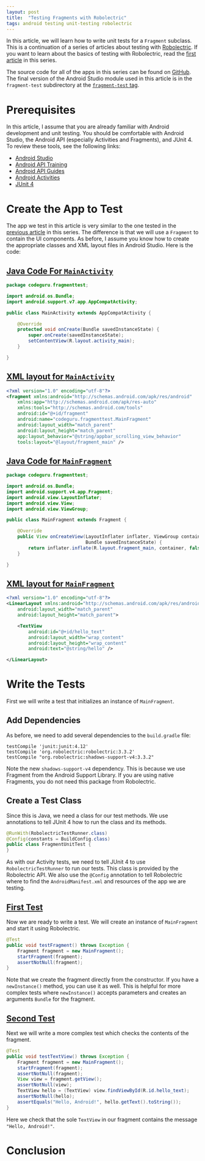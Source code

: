 ```yaml
---
layout: post
title:  "Testing Fragments with Robolectric"
tags: android testing unit-testing robolectric
---
```


In this article, we will learn how to write unit tests for a `Fragment` subclass. This is a continuation of a series of articles about testing with [Robolectric][1]. If you want to learn about the basics of testing with Robolectric, read the [first article][9] in this series.

The source code for all of the apps in this series can be found on [GitHub][2]. The final version of the Android Studio module used in this article is in the `fragment-test` subdirectory at the [`fragment-test` tag][3].

Prerequisites
==

In this article, I assume that you are already familiar with Android development and unit testing. You should be comfortable with Android Studio, the Android API (especially Activities and Fragments), and JUnit 4. To review these tools, see the following links:

* [Android Studio][4]
* [Android API Training][5]
* [Android API Guides][6]
* [Android Activities][7]
* [JUnit 4][8]

Create the App to Test
==

The app we test in this article is very similar to the one tested in the [previous article][9] in this series. The difference is that we will use a `Fragment` to contain the UI components. As before, I assume you know how to create the appropriate classes and XML layout files in Android Studio. Here is the code:

[Java Code For `MainActivity`][10]
--

```java
package codeguru.fragmenttest;

import android.os.Bundle;
import android.support.v7.app.AppCompatActivity;

public class MainActivity extends AppCompatActivity {

    @Override
    protected void onCreate(Bundle savedInstanceState) {
        super.onCreate(savedInstanceState);
        setContentView(R.layout.activity_main);
    }

}
```

[XML layout for `MainActivity`][11]
--

```xml
<?xml version="1.0" encoding="utf-8"?>
<fragment xmlns:android="http://schemas.android.com/apk/res/android"
    xmlns:app="http://schemas.android.com/apk/res-auto"
    xmlns:tools="http://schemas.android.com/tools"
    android:id="@+id/fragment"
    android:name="codeguru.fragmenttest.MainFragment"
    android:layout_width="match_parent"
    android:layout_height="match_parent"
    app:layout_behavior="@string/appbar_scrolling_view_behavior"
    tools:layout="@layout/fragment_main" />
```

[Java Code for `MainFragment`][12]
--

```java
package codeguru.fragmenttest;

import android.os.Bundle;
import android.support.v4.app.Fragment;
import android.view.LayoutInflater;
import android.view.View;
import android.view.ViewGroup;

public class MainFragment extends Fragment {

    @Override
    public View onCreateView(LayoutInflater inflater, ViewGroup container,
                             Bundle savedInstanceState) {
        return inflater.inflate(R.layout.fragment_main, container, false);
    }

}
```

[XML layout for `MainFragment`][13]
--

```xml
<?xml version="1.0" encoding="utf-8"?>
<LinearLayout xmlns:android="http://schemas.android.com/apk/res/android"
    android:layout_width="match_parent"
    android:layout_height="match_parent">

    <TextView
        android:id="@+id/hello_text"
        android:layout_width="wrap_content"
        android:layout_height="wrap_content"
        android:text="@string/hello" />

</LinearLayout>
```

Write the Tests
==

First we will write a test that initializes an instance of `MainFragment`.

Add Dependencies
--

As before, we need to add several dependencies to the `build.gradle` file:

    testCompile 'junit:junit:4.12'
    testCompile 'org.robolectric:robolectric:3.3.2'
    testCompile "org.robolectric:shadows-support-v4:3.3.2"

Note the new `shadows-support-v4` dependency. This is because we use Fragment from the Android Support Library. If you are using native Fragments, you do not need this package from Robolectric.

Create a Test Class
--

Since this is Java, we need a class for our test methods. We use annotations to tell JUnit 4 how to run the class and its methods.

```java
@RunWith(RobolectricTestRunner.class)
@Config(constants = BuildConfig.class)
public class FragmentUnitTest {
}
```

As with our Activity tests, we need to tell JUnit 4 to use `RobolectricTestRunner` to run our tests. This class is provided by the Robolectric API. We also use the `@Config` annotation to tell Robolectric where to find the `AndroidManifest.xml` and resources of the app we are testing.

[First Test][15]
--

Now we are ready to write a test. We will create an instance of `MainFragment` and start it using Robolectric.

```java
@Test
public void testFragment() throws Exception {
    Fragment fragment = new MainFragment();
    startFragment(fragment);
    assertNotNull(fragment);
}
```

Note that we create the fragment directly from the constructor. If you have a `newInstance()` method, you can use it as well. This is helpful for more complex tests where `newInstance()` accepts parameters and creates an arguments `Bundle` for the fragment.

[Second Test][16]
--

Next we will write a more complex test which checks the contents of the fragment.

```java
@Test
public void testTextView() throws Exception {
    Fragment fragment = new MainFragment();
    startFragment(fragment);
    assertNotNull(fragment);
    View view = fragment.getView();
    assertNotNull(view);
    TextView hello = (TextView) view.findViewById(R.id.hello_text);
    assertNotNull(hello);
    assertEquals("Hello, Android!", hello.getText().toString());
}
```

Here we check that the sole `TextView` in our fragment contains the message `"Hello, Android!"`.

Conclusion
==

[1]:http://robolectric.org/
[2]:https://github.com/codeguru42/robolectric-examples
[3]:https://github.com/codeguru42/robolectric-examples/tree/fragment-test
[4]:https://developer.android.com/studio/index.html
[5]:https://developer.android.com/training/index.html
[6]:https://developer.android.com/guide/index.html
[7]:https://developer.android.com/guide/components/activities.html
[8]:http://junit.org/junit4/
[9]:http://androidapprentice.com/2017/05/30/introduction-to-robolectric.html
[10]:https://github.com/codeguru42/robolectric-examples/blob/fragment-test/fragment-test/src/main/java/codeguru/fragmenttest/MainActivity.java
[11]:https://github.com/codeguru42/robolectric-examples/blob/fragment-test/fragment-test/src/main/res/layout/activity_main.xml
[12]:https://github.com/codeguru42/robolectric-examples/blob/fragment-test/fragment-test/src/main/java/codeguru/fragmenttest/MainFragment.java
[13]:https://github.com/codeguru42/robolectric-examples/blob/fragment-test/fragment-test/src/main/res/layout/fragment_main.xml
[14]:https://github.com/codeguru42/robolectric-examples/blob/fragment-test/fragment-test/build.gradle#L33-L35
[15]:https://github.com/codeguru42/robolectric-examples/blob/fragment-test/fragment-test/src/test/java/codeguru/fragmenttest/FragmentUnitTest.java#L19-L24
[16]:https://github.com/codeguru42/robolectric-examples/blob/fragment-test/fragment-test/src/test/java/codeguru/fragmenttest/FragmentUnitTest.java#L26-L36
